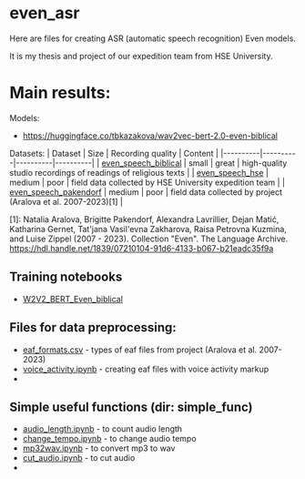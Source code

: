 # even_asr

Here are files for creating ASR (automatic speech recognition) Even models.

It is my thesis and project of our expedition team from HSE University.

# Main results:

Models:
- https://huggingface.co/tbkazakova/wav2vec-bert-2.0-even-biblical

Datasets:
| Dataset | Size | Recording quality | Content |
|----------|----------|----------|----------|
| [even_speech_biblical](https://huggingface.co/datasets/tbkazakova/even_speech_biblical) | small | great | high-quality studio recordings of readings of religious texts |
| [even_speech_hse](https://huggingface.co/datasets/tbkazakova/even_speech_hse) | medium | poor | field data collected by HSE University expedition team |
| [even_speech_pakendorf](https://huggingface.co/datasets/tbkazakova/even_speech_pakendorf) | medium | poor | field data collected by project (Aralova et al. 2007-2023)[1] |


[1]: Natalia Aralova, Brigitte Pakendorf, Alexandra Lavrillier, Dejan Matić, Katharina Gernet, Tat'jana Vasil'evna Zakharova, Raisa Petrovna Kuzmina, and Luise Zippel (2007 - 2023). Collection "Even". The Language Archive. https://hdl.handle.net/1839/07210104-91d6-4133-b067-b21eadc35f9a

## Training notebooks
- [W2V2_BERT_Even_biblical](https://github.com/tbkazakova/even_asr/blob/main/Fine_Tune_W2V2_BERT_Even_biblical.ipynb)

## Files for data preprocessing:
- [eaf_formats.csv](https://github.com/tbkazakova/even_asr/blob/main/eaf_formats.csv) - types of eaf files from project (Aralova et al. 2007-2023)
- [voice_activity.ipynb](https://github.com/tbkazakova/even_asr/blob/main/voice_activity.ipynb) - creating eaf files with voice activity markup
- 
## Simple useful functions (dir: simple_func)
- [audio_length.ipynb](https://github.com/tbkazakova/even_asr/blob/main/audio_length.ipynb) - to count audio length
- [change_tempo.ipynb](https://github.com/tbkazakova/even_asr/blob/main/change_tempo.ipynb) - to change audio tempo
- [mp32wav.ipynb](https://github.com/tbkazakova/even_asr/blob/main/mp32wav.ipynb) - to convert mp3 to wav
- [cut_audio.ipynb](https://github.com/tbkazakova/even_asr/blob/main/cut_audio.ipynb) - to cut audio
-  

